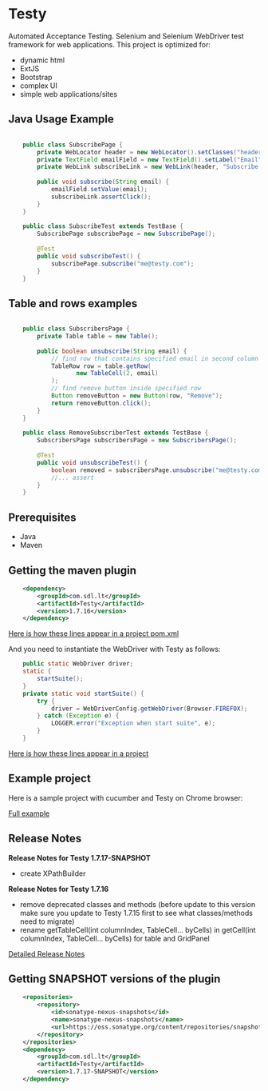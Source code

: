 Testy
=====

Automated Acceptance Testing.
Selenium and Selenium WebDriver test framework for web applications.
This project is optimized for:
- dynamic html
- ExtJS
- Bootstrap
- complex UI
- simple web applications/sites

Java Usage Example
------------------

```java

    public class SubscribePage {
        private WebLocator header = new WebLocator().setClasses("header");
        private TextField emailField = new TextField().setLabel("Email");
        private WebLink subscribeLink = new WebLink(header, "Subscribe now");
     
        public void subscribe(String email) {
            emailField.setValue(email);
            subscribeLink.assertClick();
        }
    }
    
    public class SubscribeTest extends TestBase {
        SubscribePage subscribePage = new SubscribePage();
     
        @Test
        public void subscribeTest() {
            subscribePage.subscribe("me@testy.com");
        }
    }
```

Table and rows examples
-----------------------

```java

    public class SubscribersPage {
        private Table table = new Table();
        
        public boolean unsubscribe(String email) {
            // find row that contains specified email in second column
            TableRow row = table.getRow(
                   new TableCell(2, email)
            );
            // find remove button inside specified row
            Button removeButton = new Button(row, "Remove");
            return removeButton.click();
        }
    }
    
    public class RemoveSubscriberTest extends TestBase {
        SubscribersPage subscribersPage = new SubscribersPage();
     
        @Test
        public void unsubscribeTest() {
            boolean removed = subscribersPage.unsubscribe("me@testy.com");
            //... assert
        }
    }
```

Prerequisites
-------------
- Java
- Maven

Getting the maven plugin
------------------------

```xml
    <dependency>
        <groupId>com.sdl.lt</groupId>
        <artifactId>Testy</artifactId>
        <version>1.7.16</version>
    </dependency>
```

[Here is how these lines appear in a project pom.xml](https://github.com/nmatei/cucumber-testy-tutorial/blob/master/pom.xml)

And you need to instantiate the WebDriver with Testy as follows:

```java
    public static WebDriver driver;
    static {
        startSuite();
    }
    private static void startSuite() {
        try {
            driver = WebDriverConfig.getWebDriver(Browser.FIREFOX);
        } catch (Exception e) {
            LOGGER.error("Exception when start suite", e);
        }
    }
```

[Here is how these lines appear in a project](https://github.com/nmatei/cucumber-testy-tutorial/blob/master/src/test/java/org/fasttrackit/util/TestBase.java)

Example project
---------------

Here is a sample project with cucumber and Testy on Chrome browser:

[Full example](https://github.com/nmatei/cucumber-testy-tutorial)


Release Notes
-------------

**Release Notes for Testy 1.7.17-SNAPSHOT**
- create XPathBuilder

**Release Notes for Testy 1.7.16**
- remove deprecated classes and methods (before update to this version make sure you update to Testy 1.7.15 first to see what classes/methods need to migrate)
- rename getTableCell(int columnIndex, TableCell... byCells) in getCell(int columnIndex, TableCell... byCells) for table and GridPanel

[Detailed Release Notes](./release-notes.md) 

Getting SNAPSHOT versions of the plugin
---------------------------------------

```xml
    <repositories>
        <repository>
            <id>sonatype-nexus-snapshots</id>
            <name>sonatype-nexus-snapshots</name>
            <url>https://oss.sonatype.org/content/repositories/snapshots/</url>
        </repository>
    </repositories>
    <dependency>
        <groupId>com.sdl.lt</groupId>
        <artifactId>Testy</artifactId>
        <version>1.7.17-SNAPSHOT</version>
    </dependency>
```

